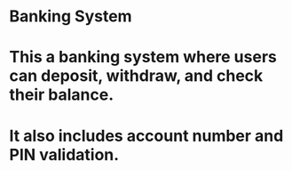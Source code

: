 # Banking System
# This a banking system where users can deposit, withdraw, and check their balance.
# It also includes account number and PIN validation.
